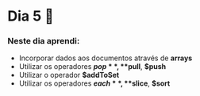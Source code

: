 # Dia 5 📆

### Neste dia aprendi:

* Incorporar dados aos documentos através de **arrays**
* Utilizar os operadores **$pop**, **$pull**, **$push**
* Utilizar o operador **$addToSet**
* Utilizar os operadores **$each**, **$slice**, **$sort**

